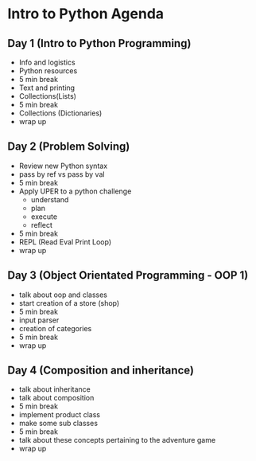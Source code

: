 # Intro to Python Agenda

## Day 1 (Intro to Python Programming)

- Info and logistics
- Python resources
- 5 min break
- Text and printing
- Collections(Lists)
- 5 min break
- Collections (Dictionaries)
- wrap up

## Day 2 (Problem Solving)

- Review new Python syntax
- pass by ref vs pass by val
- 5 min break
- Apply UPER to a python challenge
  - understand
  - plan
  - execute
  - reflect
- 5 min break
- REPL (Read Eval Print Loop)
- wrap up

## Day 3 (Object Orientated Programming - OOP 1)

- talk about oop and classes
- start creation of a store (shop)
- 5 min break
- input parser
- creation of categories
- 5 min break
- wrap up

## Day 4 (Composition and inheritance)

- talk about inheritance
- talk about composition
- 5 min break
- implement product class
- make some sub classes
- 5 min break
- talk about these concepts pertaining to the adventure game
- wrap up
